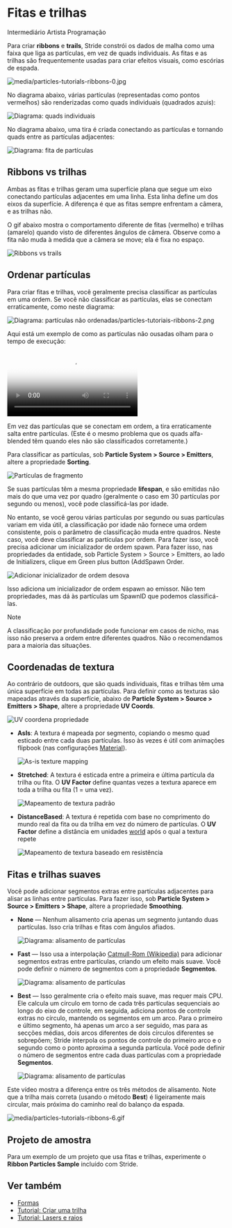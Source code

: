 # Fitas e trilhas

<span class="badge text-bg-primary">Intermediário</span>
<span class="badge text-bg-success">Artista </span>
<span class="badge text-bg-success">Programação</span>

Para criar **ribbons** e **trails**, Stride constrói os dados de malha como uma faixa que liga as partículas, em vez de quads individuais. As fitas e as trilhas são frequentemente usadas para criar efeitos visuais, como escórias de espada.

![media/particles-tutorials-ribbons-0.jpg](media/ribbons-and-trails.jpg)

No diagrama abaixo, várias partículas (representadas como pontos vermelhos) são renderizadas como quads individuais (quadrados azuis):

![Diagrama: quads individuais](media/particles-diagram-quads.png)

No diagrama abaixo, uma tira é criada conectando as partículas e tornando quads entre as partículas adjacentes:

![Diagrama: fita de partículas](media/particles-diagram-strip.png)

## Ribbons vs trilhas

Ambas as fitas e trilhas geram uma superfície plana que segue um eixo conectando partículas adjacentes em uma linha. Esta linha define um dos eixos da superfície. A diferença é que as fitas sempre enfrentam a câmera, e as trilhas não.

O gif abaixo mostra o comportamento diferente de fitas (vermelho) e trilhas (amarelo) quando visto de diferentes ângulos de câmera. Observe como a fita não muda à medida que a câmera se move; ela é fixa no espaço.

![ Ribbons vs trails](media/ribbons-vs-trails.gif)

## Ordenar partículas

Para criar fitas e trilhas, você geralmente precisa classificar as partículas em uma ordem. Se você não classificar as partículas, elas se conectam erraticamente, como neste diagrama:

![Diagrama: partículas não ordenadas/particles-tutoriais-ribbons-2.png](media/particles-diagram-unordered.png)

Aqui está um exemplo de como as partículas não ousadas olham para o tempo de execução:

<p>
<video autoplay loop class="responsive-video" poster="tutorials/media/sword-slash-2.jpg">
   <source src="tutorials/media/sword-slash-2.mp4" type="video/mp4">
</video>
</p>

Em vez das partículas que se conectam em ordem, a tira erraticamente salta entre partículas. (Este é o mesmo problema que os quads alfa-blended têm quando eles não são classificados corretamente.)

Para classificar as partículas, sob **Particle System > Source > Emitters**, altere a propriedade **Sorting**.

![Partículas de fragmento](tutorials/media/sort-by-order.png)

Se suas partículas têm a mesma propriedade **lifespan**, e são emitidas não mais do que uma vez por quadro (geralmente o caso em 30 partículas por segundo ou menos), você pode classificá-las por idade.

No entanto, se você gerou várias partículas por segundo ou suas partículas variam em vida útil, a classificação por idade não fornece uma ordem consistente, pois o parâmetro de classificação muda entre quadros. Neste caso, você deve classificar as partículas por ordem. Para fazer isso, você precisa adicionar um inicializador de ordem <g id="1">spawn</g>. Para fazer isso, nas propriedades da entidade, sob <g id="2">Particle System > Source > Emitters</g>, ao lado de <g id="3">Initializers</g>, clique em <x id="4"/>Green plus button<x id="5"/> (<g id="6">Add</g>Spawn Order</g>.<g id="7">

![Adicionar inicializador de ordem desova](tutorials/media/add-spawn-order-initializer.png)

Isso adiciona um inicializador de ordem espawn ao emissor. Não tem propriedades, mas dá às partículas um SpawnID que podemos classificá-las.

> [!Note]
> A classificação por profundidade pode funcionar em casos de nicho, mas isso não preserva a ordem entre diferentes quadros. Não o recomendamos para a maioria das situações.

## Coordenadas de textura

Ao contrário de outdoors, que são quads individuais, fitas e trilhas têm uma única superfície em todas as partículas. Para definir como as texturas são mapeadas através da superfície, abaixo de **Particle System > Source > Emitters > Shape**, altere a propriedade **UV Coords**.

![UV coordena propriedade](media/uv-coords.png)

* **AsIs**: A textura é mapeada por segmento, copiando o mesmo quad esticado entre cada duas partículas. Isso às vezes é útil com animações flipbook (nas configurações [Material](materials.md)).

   ![As-is texture mapping](media/particles-diagram-asis.png)

* **Stretched**: A textura é esticada entre a primeira e última partícula da trilha ou fita. O **UV Factor** define quantas vezes a textura aparece em toda a trilha ou fita (1 = uma vez).

   ![ Mapeamento de textura padrão](media/particles-diagram-stretched.png)

* **DistanceBased**: A textura é repetida com base no comprimento do mundo real da fita ou da trilha em vez do número de partículas. O **UV Factor** define a distância em unidades [world](../game-studio/world-units.md) após o qual a textura repete

   ![ Mapeamento de textura baseado em resistência](media/particles-diagram-distancebased.png)

## Fitas e trilhas suaves

Você pode adicionar segmentos extras entre partículas adjacentes para alisar as linhas entre partículas. Para fazer isso, sob **Particle System > Source > Emitters > Shape**, altere a propriedade **Smoothing**.

* **None** — Nenhum alisamento cria apenas um segmento juntando duas partículas. Isso cria trilhas e fitas com ângulos afiados.

   ![Diagrama: alisamento de partículas](media/diagram-smoothing-none.png)

* **Fast** — Isso usa a interpolação [Catmull-Rom (Wikipedia)](https://en.wikipedia.org/wiki/Centripetal_Catmull%E2%80%93Rom_spline) para adicionar segmentos extras entre partículas, criando um efeito mais suave. Você pode definir o número de segmentos com a propriedade **Segmentos**.

   ![Diagrama: alisamento de partículas](media/diagram-smoothing-fast.png)

* **Best** — Isso geralmente cria o efeito mais suave, mas requer mais CPU. Ele calcula um círculo em torno de cada três partículas sequenciais ao longo do eixo de controle, em seguida, adiciona pontos de controle extras no círculo, mantendo os segmentos em um arco. Para o primeiro e último segmento, há apenas um arco a ser seguido, mas para as secções médias, dois arcos diferentes de dois círculos diferentes se sobrepõem; Stride interpola os pontos de controle do primeiro arco e o segundo como o ponto aproxima a segunda partícula. Você pode definir o número de segmentos entre cada duas partículas com a propriedade **Segmentos**.

   ![Diagrama: alisamento de partículas](media/diagram-smoothing-best.png)

Este vídeo mostra a diferença entre os três métodos de alisamento. Note que a trilha mais correta (usando o método **Best**) é ligeiramente mais circular, mais próxima do caminho real do balanço da espada.

![media/particles-tutorials-ribbons-6.gif](media/smoothing-comparison.gif)

## Projeto de amostra

Para um exemplo de um projeto que usa fitas e trilhas, experimente o **Ribbon Particles Sample** incluído com Stride.

## Ver também

* [Formas](shapes.md)
* [Tutorial: Criar uma trilha](tutorials/create-a-trail.md)
* [Tutorial: Lasers e raios](tutorials/lasers-and-lightning.md)